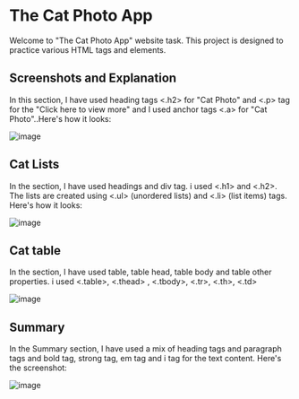 # The Cat Photo App
Welcome to "The Cat Photo App" website task. This project is designed to practice various HTML tags and elements.

## Screenshots and Explanation
<p>In this section, I have used heading tags <.h2> for "Cat Photo" and <.p> tag for the "Click here to view more" and I used anchor tags <.a> for "Cat Photo"..Here's how it looks:</p>
  
![image](https://github.com/parwindersinghbatra/The_Cat_Photo_App/assets/64405014/a75abc74-7d52-406c-ac9d-e11201f72132)

## Cat Lists
<p>In the section, I have used headings and div tag. i used <.h1> and <.h2>. The lists are created using <.ul> (unordered lists) and <.li> (list items) tags. Here's how it looks:</p>

![image](https://github.com/parwindersinghbatra/The_Cat_Photo_App/assets/64405014/462a91b6-281f-4ce8-8aac-06c390806df0)

## Cat table

<p>In the section, I have used table, table head, table body and table other properties. i used <.table>, <.thead> , <.tbody>, <.tr>, <.th>, <.td></p>

![image](https://github.com/parwindersinghbatra/The_Cat_Photo_App/assets/64405014/73ec2e51-87e3-423f-b2be-0d1b76ff2b1c)

## Summary
<p>In the Summary section, I have used a mix of heading tags and paragraph tags and bold tag, strong tag, em tag and i tag for the text content. Here's the screenshot:</p>

![image](https://github.com/parwindersinghbatra/The_Cat_Photo_App/assets/64405014/129e26cc-411d-460e-97e4-30596f38c3d2)

